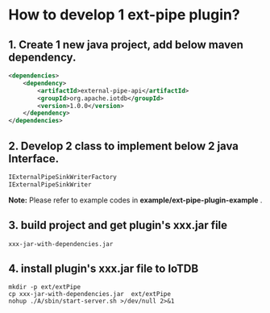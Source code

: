 <!--

    Licensed to the Apache Software Foundation (ASF) under one
    or more contributor license agreements.  See the NOTICE file
    distributed with this work for additional information
    regarding copyright ownership.  The ASF licenses this file
    to you under the Apache License, Version 2.0 (the
    "License"); you may not use this file except in compliance
    with the License.  You may obtain a copy of the License at
    
        http://www.apache.org/licenses/LICENSE-2.0
    
    Unless required by applicable law or agreed to in writing,
    software distributed under the License is distributed on an
    "AS IS" BASIS, WITHOUT WARRANTIES OR CONDITIONS OF ANY
    KIND, either express or implied.  See the License for the
    specific language governing permissions and limitations
    under the License.

-->

# How to develop 1 ext-pipe plugin?

## 1. Create 1 new java project, add below maven dependency.

```xml
<dependencies>
    <dependency>
        <artifactId>external-pipe-api</artifactId>
        <groupId>org.apache.iotdb</groupId>
        <version>1.0.0</version>
    </dependency>
</dependencies>
```

## 2. Develop 2 class to implement below 2 java Interface.

```java
IExternalPipeSinkWriterFactory
IExternalPipeSinkWriter
```

**Note:** Please refer to example codes in **example/ext-pipe-plugin-example** .


## 3. build project and get plugin's  xxx.jar file

```shell
xxx-jar-with-dependencies.jar
```


## 4. install plugin's xxx.jar file to IoTDB

```shell
mkdir -p ext/extPipe
cp xxx-jar-with-dependencies.jar  ext/extPipe
nohup ./A/sbin/start-server.sh >/dev/null 2>&1
```

